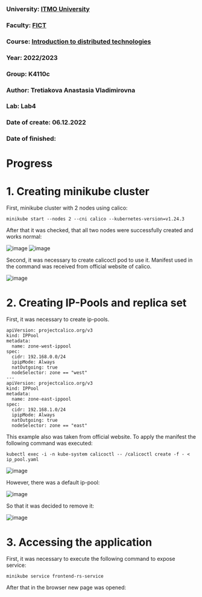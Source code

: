 ### University: [ITMO University](https://itmo.ru/ru/)
### Faculty: [FICT](https://fict.itmo.ru)
### Course: [Introduction to distributed technologies](https://github.com/itmo-ict-faculty/introduction-to-distributed-technologies)
### Year: 2022/2023
### Group: K4110c
### Author: Tretiakova Anastasia Vladimirovna
### Lab: Lab4
### Date of create: 06.12.2022
### Date of finished: 

# Progress
# 1. Creating minikube cluster
First, minikube cluster with 2 nodes using calico:

```
minikube start --nodes 2 --cni calico --kubernetes-version=v1.24.3
```

After that it was checked, that all two nodes were successfully created and works normal:

![image](https://user-images.githubusercontent.com/44613206/205987281-64160976-7437-4498-b8b5-22047706209b.png)
![image](https://user-images.githubusercontent.com/44613206/205987534-f1846228-8cde-4eaa-aa36-511536c76a0f.png)

Second, it was necessary to create calicoctl pod to use it. Manifest used in the command was received from official website of calico.

![image](https://user-images.githubusercontent.com/44613206/205988420-b93e338c-751a-42d9-b318-a161ae6492f5.png)


# 2. Creating IP-Pools and replica set
First, it was necessary to create ip-pools.

```
apiVersion: projectcalico.org/v3
kind: IPPool
metadata:
  name: zone-west-ippool
spec:
  cidr: 192.168.0.0/24
  ipipMode: Always
  natOutgoing: true
  nodeSelector: zone == "west"
---
apiVersion: projectcalico.org/v3
kind: IPPool
metadata:
  name: zone-east-ippool
spec:
  cidr: 192.168.1.0/24
  ipipMode: Always
  natOutgoing: true
  nodeSelector: zone == "east"
```

This example also was taken from official website. To apply the manifest the following command was executed:

```
kubectl exec -i -n kube-system calicoctl -- /calicoctl create -f - < ip_pool.yaml
```

![image](https://user-images.githubusercontent.com/44613206/205989030-e4e0b6d2-deda-4233-8769-4d73b4e4aae8.png)

However, there was a default ip-pool:

![image](https://user-images.githubusercontent.com/44613206/205989268-06a3fa7e-b613-4537-bde1-cc6eb0d6eb65.png)

So that it was decided to remove it:

![image](https://user-images.githubusercontent.com/44613206/205989569-177391e7-07df-41bc-9df3-5246d3cff9e1.png)

# 3. Accessing the application
First, it was necessary to execute the following command to expose service:

```
minikube service frontend-rs-service
```

After that in the browser new page was opened:
